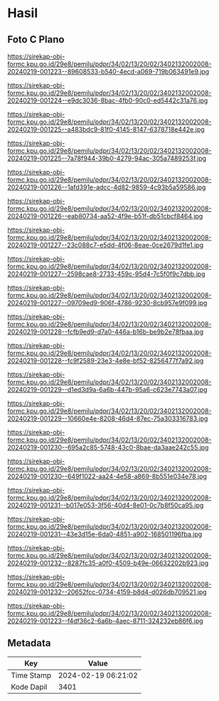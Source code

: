 # Hasil

## Foto C Plano

https://sirekap-obj-formc.kpu.go.id/29e8/pemilu/pdpr/34/02/13/20/02/3402132002008-20240219-001223--89608533-b540-4ecd-a069-719b063491e9.jpg

https://sirekap-obj-formc.kpu.go.id/29e8/pemilu/pdpr/34/02/13/20/02/3402132002008-20240219-001224--e9dc3036-8bac-4fb0-90c0-ed5442c31a76.jpg

https://sirekap-obj-formc.kpu.go.id/29e8/pemilu/pdpr/34/02/13/20/02/3402132002008-20240219-001225--a483bdc9-81f0-4145-8147-6378718e442e.jpg

https://sirekap-obj-formc.kpu.go.id/29e8/pemilu/pdpr/34/02/13/20/02/3402132002008-20240219-001225--7a78f944-39b0-4279-94ac-305a7489253f.jpg

https://sirekap-obj-formc.kpu.go.id/29e8/pemilu/pdpr/34/02/13/20/02/3402132002008-20240219-001226--1afd391e-adcc-4d82-9859-4c93b5a59586.jpg

https://sirekap-obj-formc.kpu.go.id/29e8/pemilu/pdpr/34/02/13/20/02/3402132002008-20240219-001226--eab80734-aa52-4f9e-b51f-db51cbcf8464.jpg

https://sirekap-obj-formc.kpu.go.id/29e8/pemilu/pdpr/34/02/13/20/02/3402132002008-20240219-001227--23c088c7-e5dd-4f06-8eae-0ce2679d1fe1.jpg

https://sirekap-obj-formc.kpu.go.id/29e8/pemilu/pdpr/34/02/13/20/02/3402132002008-20240219-001227--2598cae8-2733-459c-95d4-7c5f0f9c7dbb.jpg

https://sirekap-obj-formc.kpu.go.id/29e8/pemilu/pdpr/34/02/13/20/02/3402132002008-20240219-001227--09709ed9-906f-4786-9230-8cb957e9f099.jpg

https://sirekap-obj-formc.kpu.go.id/29e8/pemilu/pdpr/34/02/13/20/02/3402132002008-20240219-001228--fcfb9ed9-d7a0-446a-b16b-be9b2e78fbaa.jpg

https://sirekap-obj-formc.kpu.go.id/29e8/pemilu/pdpr/34/02/13/20/02/3402132002008-20240219-001228--fc9f2589-23e3-4e8e-bf52-8256477f7a92.jpg

https://sirekap-obj-formc.kpu.go.id/29e8/pemilu/pdpr/34/02/13/20/02/3402132002008-20240219-001229--d1ed3d9a-6a6b-447b-95a6-c623e7743a07.jpg

https://sirekap-obj-formc.kpu.go.id/29e8/pemilu/pdpr/34/02/13/20/02/3402132002008-20240219-001229--10660e4e-8208-46d4-87ec-75a303316783.jpg

https://sirekap-obj-formc.kpu.go.id/29e8/pemilu/pdpr/34/02/13/20/02/3402132002008-20240219-001230--695a2c85-5748-43c0-8bae-da3aae242c55.jpg

https://sirekap-obj-formc.kpu.go.id/29e8/pemilu/pdpr/34/02/13/20/02/3402132002008-20240219-001230--649f1022-aa24-4e58-a869-8b551e034e78.jpg

https://sirekap-obj-formc.kpu.go.id/29e8/pemilu/pdpr/34/02/13/20/02/3402132002008-20240219-001231--b017e053-3f56-40d4-8e01-0c7b8f50ca95.jpg

https://sirekap-obj-formc.kpu.go.id/29e8/pemilu/pdpr/34/02/13/20/02/3402132002008-20240219-001231--43e3d15e-6da0-4851-a902-168501196fba.jpg

https://sirekap-obj-formc.kpu.go.id/29e8/pemilu/pdpr/34/02/13/20/02/3402132002008-20240219-001232--8287fc35-a0f0-4509-b49e-06632202b923.jpg

https://sirekap-obj-formc.kpu.go.id/29e8/pemilu/pdpr/34/02/13/20/02/3402132002008-20240219-001232--20652fcc-0734-4159-b8d4-d026db709521.jpg

https://sirekap-obj-formc.kpu.go.id/29e8/pemilu/pdpr/34/02/13/20/02/3402132002008-20240219-001223--f4df36c2-6a6b-4aec-8711-324232eb86f6.jpg


## Metadata

| Key        | Value               |
| ---------- | ------------------- |
| Time Stamp | 2024-02-19 06:21:02 |
| Kode Dapil | 3401                |



